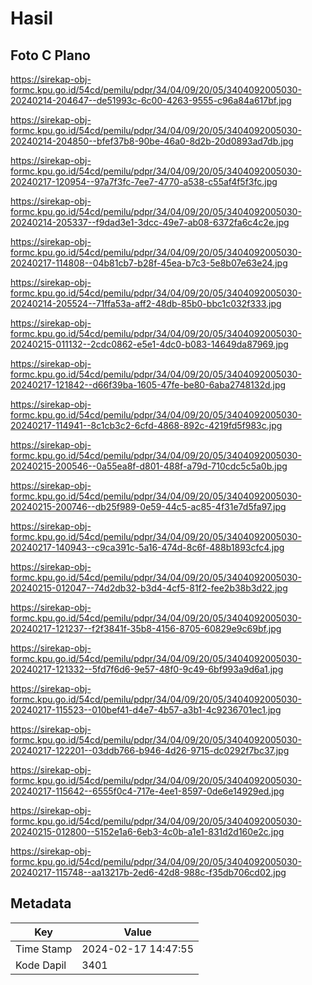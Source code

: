 # Hasil

## Foto C Plano

https://sirekap-obj-formc.kpu.go.id/54cd/pemilu/pdpr/34/04/09/20/05/3404092005030-20240214-204647--de51993c-6c00-4263-9555-c96a84a617bf.jpg

https://sirekap-obj-formc.kpu.go.id/54cd/pemilu/pdpr/34/04/09/20/05/3404092005030-20240214-204850--bfef37b8-90be-46a0-8d2b-20d0893ad7db.jpg

https://sirekap-obj-formc.kpu.go.id/54cd/pemilu/pdpr/34/04/09/20/05/3404092005030-20240217-120954--97a7f3fc-7ee7-4770-a538-c55af4f5f3fc.jpg

https://sirekap-obj-formc.kpu.go.id/54cd/pemilu/pdpr/34/04/09/20/05/3404092005030-20240214-205337--f9dad3e1-3dcc-49e7-ab08-6372fa6c4c2e.jpg

https://sirekap-obj-formc.kpu.go.id/54cd/pemilu/pdpr/34/04/09/20/05/3404092005030-20240217-114808--04b81cb7-b28f-45ea-b7c3-5e8b07e63e24.jpg

https://sirekap-obj-formc.kpu.go.id/54cd/pemilu/pdpr/34/04/09/20/05/3404092005030-20240214-205524--71ffa53a-aff2-48db-85b0-bbc1c032f333.jpg

https://sirekap-obj-formc.kpu.go.id/54cd/pemilu/pdpr/34/04/09/20/05/3404092005030-20240215-011132--2cdc0862-e5e1-4dc0-b083-14649da87969.jpg

https://sirekap-obj-formc.kpu.go.id/54cd/pemilu/pdpr/34/04/09/20/05/3404092005030-20240217-121842--d66f39ba-1605-47fe-be80-6aba2748132d.jpg

https://sirekap-obj-formc.kpu.go.id/54cd/pemilu/pdpr/34/04/09/20/05/3404092005030-20240217-114941--8c1cb3c2-6cfd-4868-892c-4219fd5f983c.jpg

https://sirekap-obj-formc.kpu.go.id/54cd/pemilu/pdpr/34/04/09/20/05/3404092005030-20240215-200546--0a55ea8f-d801-488f-a79d-710cdc5c5a0b.jpg

https://sirekap-obj-formc.kpu.go.id/54cd/pemilu/pdpr/34/04/09/20/05/3404092005030-20240215-200746--db25f989-0e59-44c5-ac85-4f31e7d5fa97.jpg

https://sirekap-obj-formc.kpu.go.id/54cd/pemilu/pdpr/34/04/09/20/05/3404092005030-20240217-140943--c9ca391c-5a16-474d-8c6f-488b1893cfc4.jpg

https://sirekap-obj-formc.kpu.go.id/54cd/pemilu/pdpr/34/04/09/20/05/3404092005030-20240215-012047--74d2db32-b3d4-4cf5-81f2-fee2b38b3d22.jpg

https://sirekap-obj-formc.kpu.go.id/54cd/pemilu/pdpr/34/04/09/20/05/3404092005030-20240217-121237--f2f3841f-35b8-4156-8705-60829e9c69bf.jpg

https://sirekap-obj-formc.kpu.go.id/54cd/pemilu/pdpr/34/04/09/20/05/3404092005030-20240217-121332--5fd7f6d6-9e57-48f0-9c49-6bf993a9d6a1.jpg

https://sirekap-obj-formc.kpu.go.id/54cd/pemilu/pdpr/34/04/09/20/05/3404092005030-20240217-115523--010bef41-d4e7-4b57-a3b1-4c9236701ec1.jpg

https://sirekap-obj-formc.kpu.go.id/54cd/pemilu/pdpr/34/04/09/20/05/3404092005030-20240217-122201--03ddb766-b946-4d26-9715-dc0292f7bc37.jpg

https://sirekap-obj-formc.kpu.go.id/54cd/pemilu/pdpr/34/04/09/20/05/3404092005030-20240217-115642--6555f0c4-717e-4ee1-8597-0de6e14929ed.jpg

https://sirekap-obj-formc.kpu.go.id/54cd/pemilu/pdpr/34/04/09/20/05/3404092005030-20240215-012800--5152e1a6-6eb3-4c0b-a1e1-831d2d160e2c.jpg

https://sirekap-obj-formc.kpu.go.id/54cd/pemilu/pdpr/34/04/09/20/05/3404092005030-20240217-115748--aa13217b-2ed6-42d8-988c-f35db706cd02.jpg


## Metadata

| Key        | Value               |
| ---------- | ------------------- |
| Time Stamp | 2024-02-17 14:47:55 |
| Kode Dapil | 3401                |



